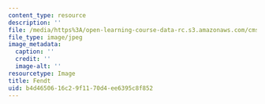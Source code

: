 ```yaml
---
content_type: resource
description: ''
file: /media/https%3A/open-learning-course-data-rc.s3.amazonaws.com/cms-633-digital-humanities-spring-2015/b4d4650616c29f1170d4ee6395c8f852_IMG_8833.jpg
file_type: image/jpeg
image_metadata:
  caption: ''
  credit: ''
  image-alt: ''
resourcetype: Image
title: Fendt
uid: b4d46506-16c2-9f11-70d4-ee6395c8f852
---
```


